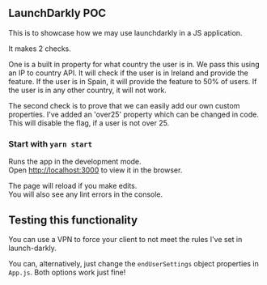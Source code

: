 ## LaunchDarkly POC

This is to showcase how we may use launchdarkly in a JS application.

It makes 2 checks.

One is a built in property for what country the user is in. We pass this using an IP to country API. It will check if the user is in Ireland and provide the feature. If the user is in Spain, it will provide the feature to 50% of users. If the user is in any other country, it will not work.

The second check is to prove that we can easily add our own custom properties. I've added an 'over25' property which can be changed in code. This will disable the flag, if a user is not over 25.

### Start with `yarn start`

Runs the app in the development mode.<br />
Open [http://localhost:3000](http://localhost:3000) to view it in the browser.

The page will reload if you make edits.<br />
You will also see any lint errors in the console.

## Testing this functionality

You can use a VPN to force your client to not meet the rules I've set in launch-darkly.

You can, alternatively, just change the `endUserSettings` object properties in `App.js`. Both options work just fine!
